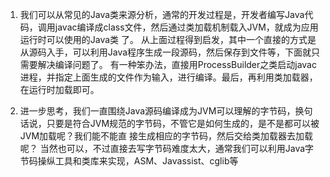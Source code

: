 1. 我们可以从常见的Java类来源分析，通常的开发过程是，开发者编写Java代码，调用javac编译成class文件，然后通过类加载机制载入JVM，就成为应用运行时可以使用的Java类
了。
从上面过程得到启发，其中一个直接的方式是从源码入手，可以利用Java程序生成一段源码，然后保存到文件等，下面就只需要解决编译问题了。
有一种笨办法，直接用ProcessBuilder之类启动javac进程，并指定上面生成的文件作为输入，进行编译。最后，再利用类加载器，在运行时加载即可。

2. 进一步思考，我们一直围绕Java源码编译成为JVM可以理解的字节码，换句话说，只要是符合JVM规范的字节码，不管它是如何生成的，是不是都可以被JVM加载呢？我们能不能直
接生成相应的字节码，然后交给类加载器去加载呢？
当然也可以，不过直接去写字节码难度太大，通常我们可以利用Java字节码操纵工具和类库来实现，ASM、Javassist、cglib等